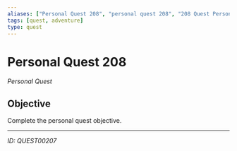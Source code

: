 ```yaml
---
aliases: ["Personal Quest 208", "personal quest 208", "208 Quest Personal"]
tags: [quest, adventure]
type: quest
---
```


# Personal Quest 208

*Personal Quest*

## Objective
Complete the personal quest objective.

---
*ID: QUEST00207*